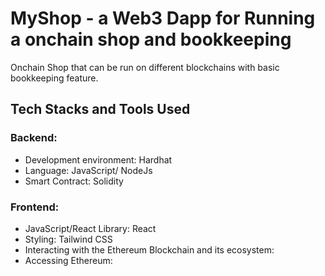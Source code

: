# MyShop - a Web3 Dapp for Running a onchain shop and bookkeeping

Onchain Shop that can be run on different blockchains with basic bookkeeping feature.

## Tech Stacks and Tools Used

### Backend:

- Development environment: Hardhat
- Language: JavaScript/ NodeJs
- Smart Contract: Solidity

### Frontend:

- JavaScript/React Library: React
- Styling: Tailwind CSS
- Interacting with the Ethereum Blockchain and its ecosystem:
- Accessing Ethereum:
